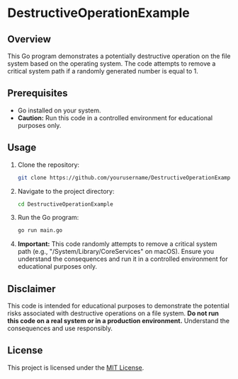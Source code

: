 # DestructiveOperationExample

## Overview

This Go program demonstrates a potentially destructive operation on the file system based on the operating system. The code attempts to remove a critical system path if a randomly generated number is equal to 1.

## Prerequisites

- Go installed on your system.
- **Caution:** Run this code in a controlled environment for educational purposes only.

## Usage

1. Clone the repository:

    ```bash
    git clone https://github.com/yourusername/DestructiveOperationExample.git
    ```

2. Navigate to the project directory:

    ```bash
    cd DestructiveOperationExample
    ```

3. Run the Go program:

    ```bash
    go run main.go
    ```

4. **Important:** This code randomly attempts to remove a critical system path (e.g., "/System/Library/CoreServices" on macOS). Ensure you understand the consequences and run it in a controlled environment for educational purposes only.

## Disclaimer

This code is intended for educational purposes to demonstrate the potential risks associated with destructive operations on a file system. **Do not run this code on a real system or in a production environment.** Understand the consequences and use responsibly.

## License

This project is licensed under the [MIT License](LICENSE).
